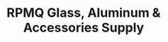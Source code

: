 ---
title: "RPMQ Glass, Aluminum & Accessories Supply"
url: /bacoor/rpmq-glass-aluminum-and-accessories-supply/
shop: trade
---